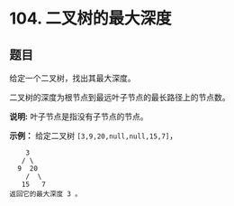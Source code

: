 # 104. 二叉树的最大深度

## 题目

给定一个二叉树，找出其最大深度。

二叉树的深度为根节点到最远叶子节点的最长路径上的节点数。

**说明:** 叶子节点是指没有子节点的节点。

**示例：**
给定二叉树 `[3,9,20,null,null,15,7]`，
```
    3
   / \
  9  20
    /  \
   15   7
返回它的最大深度 3 。
```